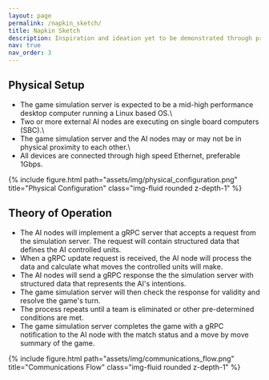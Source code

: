 ```yaml
---
layout: page
permalink: /napkin_sketch/
title: Napkin Sketch
description: Inspiration and ideation yet to be demonstrated through prototypes
nav: true
nav_order: 3
---
```


## Physical Setup
- The game simulation server is expected to be a mid-high performance desktop computer running a Linux based OS.\
- Two or more external AI nodes are executing on single board computers (SBC).\
- The game simulation server and the AI nodes may or may not be in physical proximity to each other.\
- All devices are connected through high speed Ethernet, preferable 1Gbps.

<div class="row justify-content-sm-center">
    <div class="col-sm-8 mt-3 mt-md-0">
        {% include figure.html path="assets/img/physical_configuration.png" title="Physical Configuration" class="img-fluid rounded z-depth-1" %}
    </div>

</div>

## Theory of Operation
- The AI nodes will implement a gRPC server that accepts a request from the simulation server. The request will contain structured data that defines the AI controlled units.
- When a gRPC update request is received, the AI node will process the data and calculate what moves the controlled units will make.
- The AI nodes will send a gRPC response the the simulation server with structured data that represents the AI's intentions.
- The game simulation server will then check the response for validity and resolve the game's turn.
- The process repeats until a team is eliminated or other pre-determined conditions are met.
- The game simulation server completes the game with a gRPC notification to the AI node with the match status and a move by move summary of the game.

<div class="row justify-content-sm-center">
    <div class="col-sm-8 mt-3 mt-md-0">
        {% include figure.html path="assets/img/communications_flow.png" title="Communications Flow" class="img-fluid rounded z-depth-1" %}
    </div>

</div>